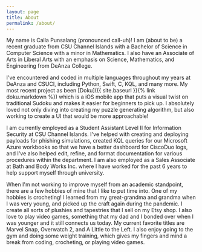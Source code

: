 ```yaml
---
layout: page
title: About
permalink: /about/
---
```


My name is Calla Punsalang (pronounced call-uh)! I am (about to be) a recent graduate from CSU Channel Islands with a Bachelor of Science in Computer Science with a minor in Mathematics. I also have an Associate of Arts in Liberal Arts with an emphasis on Science, Mathematics, and Engineering from DeAnza College. 

I've encountered and coded in multiple languages throughout my years at DeAnza and CSUCI, including Python, Swift, C, KQL, and many more. My most recent project as been [Doku]({{ site.baseurl  }}{% link doku.markdown %}) which is a iOS mobile app that puts a visual twist on traditional Sudoku and makes it easier for beginners to pick up. I absolutely loved not only diving into creating my puzzle generating algorithm, but also working to create a UI that would be more approachable! 

I am currently employed as a Student Assistant Level II for Information Security at CSU Channel Islands. I've helped with creating and deploying payloads for phishing simulations, created KQL queries for our Microsoft Azure workbooks so that we have a better dashboard for CiscoDuo logs, and I've also helped edit, refine, and format documentation for various procedures within the department. I am also employed as a Sales Associate at Bath and Body Works Inc. where I have worked for the past 6 years to help support myself through university. 

When I'm not working to improve myself from an academic standpoint, there are a few hobbies of mine that I like to put time into. One of my hobbies is crocheting! I learned from my great-grandma and grandma when I was very young, and picked up the craft again during the pandemic. I create all sorts of plushies and tapestries that I sell on my Etsy shop. I also love to play video games, something that my dad and I bonded over when I was younger and it still connects us today. My current favorite titles are Marvel Snap, Overwatch 2, and A Little to the Left. I also enjoy going to the gym and doing some weight training, which gives my fingers and mind a break from coding, crocheting, or playing video games. 

